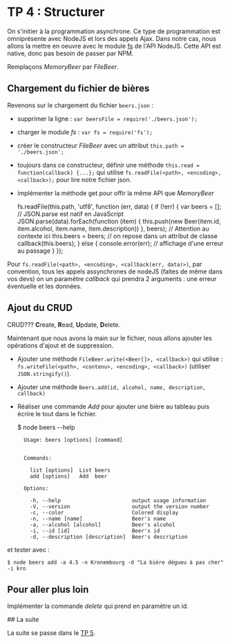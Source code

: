 # TP 4 : Structurer

On s'initier à la programmation asynchrone. Ce type de programmation est
omniprésente avec NodeJS et lors des appels Ajax. Dans notre cas, nous allons
la mettre en oeuvre avec le module [fs](https://nodejs.org/api/fs.html)
de l'API NodeJS.  Cette API est native, donc pas besoin de passer par NPM.

Remplaçons *MemoryBeer* par *FileBeer*.

## Chargement du fichier de bières

Revenons sur le chargement du fichier `beers.json` :

- supprimer la ligne : `var beersFile = require('./beers.json');`
- charger le module *fs* : `var fs = require('fs');`
- créer le constructeur *FileBeer* avec un attribut `this.path = './beers.json';`
- toujours dans ce constructeur, définir une méthode `this.read = function(callback) {...};`
qui utilise `fs.readFile(<path>, <encoding>, <callback>);` pour lire notre fichier json.
- implémenter la méthode get pour offir la même API que *MemoryBeer*




    fs.readFile(this.path, 'utf8', function (err, data) {
        if (!err) {
            var beers = [];
            // JSON.parse est natif en JavaScript
            JSON.parse(data).forEach(function (item) {
                this.push(new Beer(item.id, item.alcohol, item.name, item.description))
            }, beers); // Attention au contexte ici
            this.beers = beers; // on repose dans un attribut de classe
            callback(this.beers);
        } else {
            console.error(err); // affichage d'une erreur au passage
        }
    });


Pour `fs.readFile(<path>, <encoding>, <callback(err, data)>)`, par convention,
tous les appels assynchrones de nodeJS (faites de même dans vos devs) on
un paramètre *callback* qui prendra 2 arguments : une erreur éventuelle
et les données.

## Ajout du CRUD

CRUD??? **C**reate, **R**ead, **U**pdate, **D**elete.

Maintenant que nous avons la main sur le fichier, nous allons ajouter les
opérations d'ajout et de suppression.

- Ajouter une méthode `FileBeer.write(<Beer[]>, <callback>)` qui utilise :
`fs.writeFile(<path>, <contenu>, <encoding>, <callback>)` (utiliser `JSON.stringify()`).
- Ajouter une méthode `Beers.add(id, alcohol, name, description, callback)`
- Réaliser une commande *Add* pour ajouter une bière au tableau puis écrire le tout
dans le fichier.

    $ node beers --help

        Usage: beers [options] [command]


        Commands:

          list [options]  List beers
          add [options]   Add  beer

        Options:

          -h, --help                       output usage information
          -V, --version                    output the version number
          -c, --color                      Colored display
          -n, --name [name]                Beer's name
          -a, --alcohol [alcohol]          Beer's alcohol
          -i, --id [id]                    Beer's id
          -d, --description [description]  Beer's description

et tester avec :

    $ node beers add -a 4.5 -n Kronembourg -d "La bière dégueu à pas cher" -i kro

## Pour aller plus loin

Implémenter la commande *delete* qui prend en paramètre un id.

## La suite

La suite se passe dans le [TP 5](../tp5).